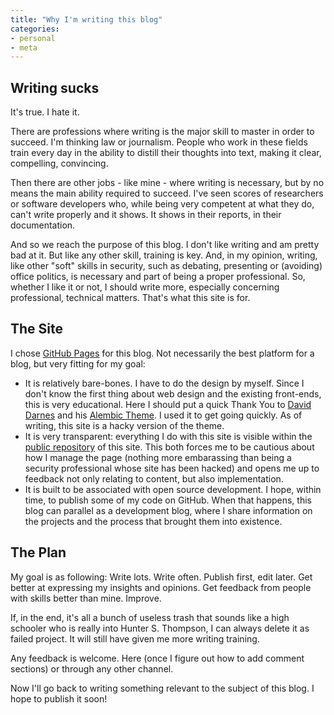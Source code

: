 ```yaml
---
title: "Why I'm writing this blog"
categories:
- personal
- meta
---
```


## Writing sucks
It's true. I hate it.
<!-- more -->

There are professions where writing is the major skill to master in order to succeed. I'm thinking law or journalism. People who work in these fields train every day in the ability to distill their thoughts into text, making it clear, compelling, convincing.

Then there are other jobs - like mine - where writing is necessary, but by no means the main ability required to succeed. I've seen scores of researchers or software developers who, while being very competent at what they do, can't write properly and it shows. It shows in their reports, in their documentation.

And so we reach the purpose of this blog. I don't like writing and am pretty bad at it. But like any other skill, training is key. And, in my opinion, writing, like other "soft" skills in security, such as debating, presenting or (avoiding) office politics, is necessary and part of being a proper professional. So, whether I like it or not, I should write more, especially concerning professional, technical matters. That's what this site is for.

## The Site
I chose [GitHub Pages](https://pages.github.io) for this blog. Not necessarily the best platform for a blog, but very fitting for my goal:
- It is relatively bare-bones. I have to do the design by myself. Since I don't know the first thing about web design and the existing front-ends, this is very educational. Here I should put a quick Thank You to [David Darnes](https://darn.es/) and his [Alembic Theme](https://alembic.darn.es/). I used it to get going quickly. As of writing, this site is a hacky version of the theme.
- It is very transparent: everything I do with this site is visible within the [public repository](https://www.github.com/demonbeaver/demonbeaver.github.io) of this site. This both forces me to be cautious about how I manage the page (nothing more embarassing than being a security professional whose site has been hacked) and opens me up to feedback not only relating to content, but also implementation.
- It is built to be associated with open source development. I hope, within time, to publish some of my code on GitHub. When that happens, this blog can parallel as a development blog, where I share information on the projects and the process that brought them into existence.

## The Plan
My goal is as following: Write lots. Write often. Publish first, edit later. Get better at expressing my insights and opinions. Get feedback from people with skills better than mine. Improve.

If, in the end, it's all a bunch of useless trash that sounds like a high schooler who is really into Hunter S. Thompson, I can always delete it as failed project. It will still have given me more writing training.

Any feedback is welcome. Here (once I figure out how to add comment sections) or through any other channel.

Now I'll go back to writing something relevant to the subject of this blog. I hope to publish it soon!
